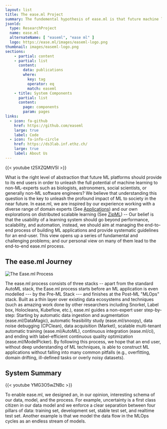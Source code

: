 ```yaml
---
layout: list
title: The ease.ml Project
summary: The fundemental hypothesis of ease.ml is that future machine learning platforms should manage the end-​​to-​end process of building ML applications, beyond simplying making training a single model faster and automatic.
jsonld:
  type: ResearchProject
  name: ease.ml
  alternateName: [ "easeml", "ease ml" ]
  logo: https://ease.ml/images/easeml-logo.png
thumbnail: images/easeml-logo.png
sections:
    - partial: content
    - partial: list
      content:
        data: publications
        where:
          key: tag
          operator: eq
          match: easeml
    - title: System Components
      partial: list
      content:
        page: components
        param: pages
links:
  - icon: fa-github
    href: https://github.com/easeml
    large: true
    label: Code
  - icon: fa-info-circle
    href: https://ds3lab.inf.ethz.ch/
    large: true
    label: About Us
---
```


<!-- # The ease.ml Project

> The fundemental hypothesis of ease.ml is that future machine learning platforms should manage the end-​​to-​end process of building ML applications, beyond simplying making training a single model faster and automatic. -->

<div class="embedded-element">
{{< youtube t25XZQMtV5I >}}
</div>

What is the right level of abstraction that future ML platforms should provide to its end users in order to unleash the full potential of machine learning to non-​ML-experts such as biologists, astronomers, social scientists, or generally non-​ML software engineers? We believe that understanding this question is the key to unleash the profound impact of ML to society in the near future. In ease.ml, we are inspired by our experience working with a diverse range of domain experts (See [Applications](https://ds3lab.inf.ethz.ch/other-projects/applications.html)) and our own explorations on distributed scalable learning (See [ZipML](https://zip.ml)) -- Our belief is that the usability of a learning system should go beyond performance, scalability, and automation, instead, we should aim at managing the end-​to-end process of building ML applications and provide systematic guidelines for an end-​user. This view opens up a series of fundamental and challenging problems; and our personal view on many of them lead to the end-​to-end ease.ml process.

## The ease.ml Journey

![The Ease.ml Process](images/easeml-overview.png)

The ease.ml process consists of three stacks -- apart from the standard AutoML stack, the Ease.ml process starts before an ML application is even modelled --- by the Pre-​ML Stack --- and finishes at the Post-​ML "MLOps" stack. Built as a thin layer over existing data ecosystems and techniques (such as amazing work done by other researchers including Snorkel, Label box, Holocleans, Kubeflow, etc.), ease.ml guides a non-​expert user step-​by-step: Starting by automatic data ingestion and augmentation (ease.ml/DataMagic), automatic feasibility study (ease.ml/snoopy), data noise debugging (CPClean), data acquisition (Market), scalable multi-​tenant automatic training (ease.ml/AutoML), continuous integration (ease.ml/ci), and ending with label-​efficient continuous quality optimization (ease.ml/ModelPicker). By following this process, we hope that an end user, without deep understanding of ML techniques, is able to construct ML applications without falling into many common pitfalls (e.g., overfitting, domain drifting, ill-​defined tasks or overly noisy datasets).

## System Summary

<div class="embedded-element">
{{< youtube YMG3O5wZNBc >}}
</div>

To enable ease.ml, we designed an, in our opinion, interesting schema of our data, model, and the process. For example, uncertainty is a first class citizen in our data model and we enforce a clear separation between four pillars of data: training set, development set, stable test set, and realtime test set. Another example is that we model the data flow in the MLOps cycles as an endless stream of models.

<!-- Leonel Aguilar, David Dao, Shaoduo Gan, Nezihe Merve Gurel, Nora Hollenstein, Jiawei Jiang, Bojan Karlas, Thomas Lemmin, Tian Li, Yang Li, Susie Rao, Johannes Rausch, Cedric Renggli, Luka Rimanic, Maurice Weber, Shuai Zhang, Zhikuan Zhao, Kevin Schawinski, Wentao Wu, Ce Zhang. Ease.ML: A Lifecycle Management System for Machine Learningcall_made. CIDR 2021. -->

<!-- ## Overview of Components

### DataMagic

Modern ML applications are often data hungry --- sometimes it is caused by the extensive process of data collection, and sometimes it is caused by the striking diversity of the data format that makes it hard to construct a homogeneous large dataset. Given an input dataset from the user, the first step of the ease.ml process, ease.ml/DataMagic, aims at providing functionalities of automatic data augmentation (adding new data examples automatically) and automatic data ingestion (automatically normalizing data into the same, machine readable, format).

The current version of ease.ml/DataMagic focuses on the NLP domain. For data augmentation, we designed a novel framework of automatic style transfer for natural language text (e.g., passive to active voice). For data ingestion, we designed a robust system, based on a novel weak supervision technique, to automatically parse documents in different formats (e.g., PDFs, Word, scanned documents, etc.) to machine readable JSON objects.

**Input:** Input dataset with labels.

**Output:** Augmented, machine readable, dataset with labels.

**Publications:**

Giuseppe Russo, Nora Hollenstein, Claudiu Musat, Ce Zhang. Control, Generate, Augment: A Scalable Framework for Multi-​Attribute Text Generation. Findings of EMNLP, 2020.

Johannes Rausch, Octavio Martinez, Fabian Bissig, Ce Zhang, Stefan Feuerriegel. DocParser: Hierarchical Structure Parsing of Document Renderings. AAAI, 2020.

### Snoopy

Machine learning is no panacea --- if your data are 20% wrong but you are hoping for 90% accuracy to make a profit out of your model, it is highly likely that it is doomed to fail. In our experience, we were surprised by how often an end user has a staggering mismatch between the quality of their data an the expectation of the accuracy that an ML model can achieve.

Our view to this problem is to provide the functionality of an automatic feasibility study to the end user --- given a dataset and an target accuracy, we provide the user a best-​effort "belief" on whether it is possible or not, before the users fire up expensive ML processes, just like how many real-​world ML consultants are dealing with their customers. Of course, such a "belief" will never be perfect, but we hope that providing such a signal will help the end users to better calibrate their expectations.

From the technical perspective, what we are estimating is the Bayes error, a fundamental ML concept. In ease.ml/snoopy, we designed a simple, yet effective, Bayes error estimator enabled by the recent advancement of representation learning and the increasing availability of pre-​trained feature embeddings.

**Input:** (1) Augmented, machine readable, dataset; (2) Target accuracy.

**Output:** {Feasible, Not Feasible} as the belief of the system.

**Action:** (1) If "Feasible", proceeds to ease.ml/AutoML; (2) If "Not Feasible", proceeds to CPClean.

**Publications:**

Cedric Renggli*, Luka Rimanic*, Luka Kolar*, Nora Hollenstein, Wentao Wu, Ce Zhang. On Automatic Feasibility Study for Machine Learning Application Development with ease.ml/snoopy. arXiv:2010.08410, 2020.

Luka Rimanic*, Cedric Renggli*, Bo Li, Ce Zhang. On Convergence of Nearest Neighbor Classifiers over Feature Transformations. NeurIPS 2020.

Cedric Renggli*, Luka Rimanic*, Luka Kolar, Wentao Wu, Ce Zhang. Ease.ml/snoopy in Action: Towards Automatic Feasibility Analysis for Machine Learning Application Development. VLDB Demo 2020.

### CPClean / DataScope

What if ease.ml/snoopy thinks your data is not good enough for ML to reach your quality target? In this case, it might be counterproductive to fire up an expensive ML training process, instead, we hope to help the user to understand their data better and make a more informative decision.

In ease.ml, our belief (which of course is far off from perfect) is that there are two key reasons behind an unsatisfactory quality --- (1) the existing data is too noisy and we need to clean it up, and (2) the existing dataset is too small and we need to acquire more.

CPClean tries to provide insights on the impact of data noises to the trained ML model. In principle, it asks the following question --- given a noise distribution on each data value (which can be constructed using an ensemble of state-​of-the-art data cleaning tools), what's the highest possible accuracy that an ML model can achieve? This value will provide the user more insights on what to do --- if such an accuracy is high enough, the user should conduct data cleaning using state-​of-the-art techniques; otherwise, data cleaning might simply be a waste of efforts an the users are probably better off acquiring more data.

The technical challenge here is that there are exponentially many possible combinations of noisy values and how can we find the one with best ML accuracy? We show that, surprisingly, for k-​nearest neighbour classifiers, this problem can be solved in polynomial (and sometimes linear) time! By using a k-​nearest neighbour classifier as a proxy, CPClean provides users the signal corresponding to the potential of data cleaning.

As a by-​product, there is an interesting connection between CPClean and robustness (especially randomised smoothing). We show that it is possible to extend the idea behind CPClean to provide the first provably robust defence to backdoor attacks.

**Input:** Augmented, machine readable, dataset.

**Output:** The system's belief on the best possible KNN accuracy after data cleaning.

**Action:** (1) If the potential is high, proceeds to state-​of-the-art data cleaning tools and rerun the loop starting from ease.ml/DataMagic; (2) If the potential is low, proceeds to Market to acquire more data.

**Publications:**

Bojan Karlaš, Peng Li, Renzhi Wu, Nezihe Merve Gürel, Xu Chu, Wentao Wu, Ce Zhang. Nearest Neighbor Classifiers over Incomplete Information: From Certain Answers to Certain Predictions. VLDB 2021.

Peng Li, Xi Rao, Jeffinifer Blase, Yue Zhang, Xu Chu, Ce Zhang. CleanML: A Benchmark for Evaluating the Impact of Data Cleaning on ML Classification Tasks. ICDE 2021.

### DataScope

If data cleaning won't increase your accuracy by too much, another potential reason of unsatisfactory ML quality is simply that you don't have enough amount of data. If CPClean advices the user against data cleaning, she needs to acquire more data. Market is the next ease.ml component that helps the user with this.

We focus on a specific case of data acquisition --- given a pool of data examples, how can we choose which one to include (and to label if they are unlabelled) to maximize the accuracy of ML models? In principle, we hope to pick out those data examples that are more "valuable" to the downstream ML models.

In Market, we decide whether a data example is valuable by using the Shapley value, a well established concept in game theory, and treat the accuracy of ML models as the utility. Unfortunately, simply evaluating the Shapley value can be expensive --- for generic ML models, it is exponential to the number of data examples. Fortunately, we show that, for k-​nearest neighbour classifiers, calculating the exact Shapley value can be done in nearly linear time! In Market, we use the k-​nearest neighbour classifiers as a proxy and provide the guidance for the user on which new data samples to acquire.

**Input:** (1) Augmented, machine readable, dataset; (2) A pool of potential data examples that one can acquire.

**Output:** The system's belief on the value of each potential data example for the user to acquire.

**Action:** The user acquire more data and rerun the loop starting from ease.ml/DataMagic.

**Publications:**

Ruoxi Jia, David Dao, Boxin Wang, Frances A. Hubis, Nick Hynes, Nezihe M. Gürel, Bo Li, Ce Zhang, Dawn Song and Costas J. Spanos. Towards Efficient Data Valuation Based on the Shapley Value. AISTATS 2019.

Ruoxi Jia, David Dao, Boxin Wang, Frances A. Hubis, Nezihe M. Gürel, Bo Li, Ce Zhang, Costas J. Spanos and Dawn Song. Efficient Task-​​Specific Data Valuation for Nearest Neighbor Algorithms. VLDB 2019.

Ruoxi Jia, Xuehui Sun, Jiacen Xu, Ce Zhang, Bo Li, Dawn Song. An Empirical and Comparative Analysis of Data Valuation with Scalable Algorithms. CVPR 2021.

### AutoML

If ease.ml/snoopy said "Yes" and we can finally fire up our ML training process! Given a dataset, ease.ml contains an AutoML component that outputs a ML model without any user intervention. There are three aspects of ease.ml/AutoML that makes it special.

The first aspect is that it is holistic --- we aim at fully automate the end-​to-end process of building ML applications, from feature engineering, model selection, architecture search, hyper-​parameter tuning, and post-​processing. Our system is built upon many seminal work for each of these sub-​process, while also contains our own techniques and algorithms.

The second aspect is that it is multi-​tenant and scalable --- different from many existing ML platforms in which users are isolated, the view of ease.ml/AutoML is that AutoML is an endless process: whenever a new model architecture has been published by researcher, all users' application should be reran! This view introduced a scalability problem and ease.ml/AutoML tries to handle this process by having multiple users sharing multiple devices. Those users who have the highest potential to better accuracies should occupy proportionally more devices. This opens up an interesting research problem about resource sharing and allocations for AutoML workloads, and we develop an interesting principled algorithm for this problem.

The third aspect is rooted in our belief that many future ML workloads can be solved by simply applying a transfer learning-​based approach. Together with the increasing availability of pre-​trained ML models (via repositories such as TensorFlow Hub and Pytorch Hub), this aspect becomes increasingly promising, while how to efficiently manage such large pools of pre-​trained models also becomes an emerging problem.

**Input:** (1) Augmented, machine readable, dataset;

**Output:** An endless stream of models trained by the AutoML system.

**Publications:**

Yang Li, Yu Shen, Wentao Zhang, Jiawei Jiang, Yaliang Li, Bolin Ding, Jingren Zhou, Zhi Yang. Wentao Wu, Ce Zhang, Bin Cui. VolcanoML: Speeding up End-​to-End AutoML via Scalable Search Space Decomposition. VLDB 2021.

Yu Chen, Bojan Karlaš, Jie Zhong, Ce Zhang and Ji Liu. AutoML from Service Provider’s Perspective: Multi-​​device, Multi-​​tenant Model Selection with GP-​EI. AISTATS 2019.

Tian Li, Jie Zhong, Ji Liu, Wentao Wu and Ce Zhang. Ease.ml: towards multi-​​tenant resource sharing for machine learning workloads. VLDB 2018.

Bojan Karlaš, Ji Liu, Wentao Wu and Ce Zhang. Ease.ml in Action: Towards Multi-​​tenant Declarative Learning Services. VLDB Demo 2018.

Yang Li, Jiawei Jiang, Jinyang Gao, Yingxia Shao, Ce Zhang, Bin Cui. Efficient Automatic CASH via Rising Bandits. AAAI 2020.

Yujing Wang, Yaming Yang, Yiren Chen, Jing Bai, Ce Zhang, Guinan Su, Xiaoyu Kou, Yunhai Tong, Mao Yang, Lidong Zhou. TextNAS: A Neural Architecture Search Space tailored for Text Representation. AAAI 2020.

### CI

Machine learning models are software artefacts. Among the stream of models generated by ease.ml/AutoML, not all of them satisfy the based requirement of real-​world deployment. Can we continuously test ML models in the way we are testing traditional softwares?

Ease.ml/ci is a continuous integration engine developed for ML. Given a new machine learning model committed into the system, and a set of user-​specified conditions and test dataset (e.g., the new model is at least 1 points better than the old model), ease.ml/ci checks whether the given model satisfies all the test conditions.

One technical challenge is overfitting --- after every test query, the test set will lose some of its statistical power. If we are not being careful, after a while, we are going to overfit to the provided test set and ease.ml/ci would potentially return a wrong answer. The technical core of ease.ml/ci is a collection of techniques to measure the "information leakage" coming along with each test query, and inform the user when a new test dataset is required.

**Input:** (1) An endless stream of models trained by the AutoML system; (2) A test set and a list of test conditions.

**Output:** An endless stream of models, each of which is labelled by {Pass, Failure}.

**Action:** The user has to provide a new test set when ease.ml/ci requests so.

**Publications:**

Cedric Renggli, Bojan Karlas, Bolin Ding, Feng Liu, Kevin Schawinski, Wentao Wu, Ce Zhang. Continuous Integration of Machine Learning Models: A Rigorous Yet Practical Treatment. SysML 2019.

Bojan Karlaš, Matteo Interlandi, Cedric Renggli, Wentao Wu, Ce Zhang, Deepak Mukunthu Iyappan Babu, Jordan Edwards, Chris Lauren, Andy Xu and Markus Weimer. Building Continuous Integration Services for Machine Learning. KDD 2020 (Applied Data Science, Oral Presentation 44/756).

Cedric Renggli*, Frances Ann Hubis*, Bojan Karlaš, Kevin Schawinski, Wentao Wu, Ce Zhang. Ease.ml/ci and Ease.ml/meter in Action: Towards Data Management for Statistical Generalization. VLDB Demo 2019.

### ModelPicker

All models that pass ease.ml/ci, in principle, can be deployed. This gives a pool of candidate models at any given time, each of which can be developed under different hypotheses (e.g., different slices of data). While real-​world data distribution keeps changing rapidly (e.g., every day), how can we pick the best model, i.e. the one that fits our latest data distribution?

Our view is to enable a rapid MLOps loop: every day (hour), real-​world (unlabelled) data comes into the system, and an MLOps engineer would label these fresh data to pick the best model to use for the coming day (hour), from the pool of candidate models. The key technical challenge is to decrease the number of labels required from the MLOps engineer to control the cost of such a process.

In ease.ml/ModelPicker, we designed a novel active learning algorithm which picks the most "informative" data points for an MLOps engineer to label. With our algorithm, we can pick the best out of 102 models over ImageNet, with merely ~1K images to label!

**Input:** (1) A set of models, each of which passed ease.ml/ci; (2) a fresh unlabelled test set.

**Output:** The model with highest test accuracy.

**Action:** The user provides labels on data examples picked by ease.ml/ModelPicker. Deploy the picked model until a new fresh unlabelled test set comes.

**Publications:**

Mohammad Reza Karimi*, Nezihe Merve Gürel*, Bojan Karlaš, Johannes Rausch, Ce Zhang, and Andreas Krause. Online Active Model Selection for Pre-​​​trained Classifiers. AISTATS 2021. -->
